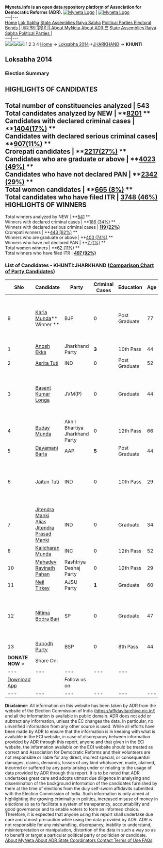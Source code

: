 **Myneta.info is an open data repository platform of Association for Democratic Reforms (ADR).**
[![Myneta Logo](https://www.myneta.info/lib/img/myneta-logo.png)](https://www.myneta.info/) | [![Myneta Logo](https://www.myneta.info/lib/img/adr-logo.png)](https://adrindia.org)  
---|---  
[Home](https://www.myneta.info/) [Lok Sabha](https://www.myneta.info/#ls "Lok Sabha") [ State Assemblies ](https://www.myneta.info/#sa "State Assemblies") [Rajya Sabha](https://www.myneta.info/#rs "Rajya Sabha") [Political Parties ](https://www.myneta.info/party "Political Parties") [ Electoral Bonds ](https://www.myneta.info/electoral_bonds "Electoral Bonds") [ || माय नेता हिंदी में || ](https://translate.google.co.in/translate?prev=hp&hl=en&js=y&u=www.myneta.info&sl=en&tl=hi&history_state0=) [ About MyNeta ](https://adrindia.org/content/about-myneta) [ About ADR ](https://adrindia.org/about-adr/who-we-are) [☰](javascript:void\(0\))
[ State Assemblies ](https://www.myneta.info/#sa "State Assemblies") [ Rajya Sabha ](https://www.myneta.info/#rs "Rajya Sabha") [ Political Parties ](https://www.myneta.info/party "Political Parties")
|   
---|---  
![](https://www.myneta.info/lib/img/banner/banner-1.png)![](https://www.myneta.info/lib/img/banner/banner-2.png)![](https://www.myneta.info/lib/img/banner/banner-3.png)![](https://www.myneta.info/lib/img/banner/banner-4.png)
1  2  3  4 
[Home](https://www.myneta.info/) → [Loksabha 2014](https://www.myneta.info/ls2014/)→[JHARKHAND](https://www.myneta.info/ls2014/index.php?action=show_constituencies&state_id=27) → **KHUNTI**
### 
## Loksabha 2014
###  Election Summary 
HIGHLIGHTS OF CANDIDATES  
---  
Total number of constituencies analyzed |  543   
Total candidates analyzed by NEW | **[8201](https://www.myneta.info/ls2014/index.php?action=summary&subAction=candidates_analyzed&sort=candidate#summary) **  
Candidates with declared criminal cases | **[1404(17%)](https://www.myneta.info/ls2014/index.php?action=summary&subAction=crime&sort=candidate#summary) **  
Candidates with declared serious criminal cases| **[907(11%)](https://www.myneta.info/ls2014/index.php?action=summary&subAction=serious_crime&sort=candidate#summary) **  
Crorepati candidates | **[2217(27%)](https://www.myneta.info/ls2014/index.php?action=summary&subAction=crorepati&sort=candidate#summary) **  
Candidates who are graduate or above | **[4023 (49%)](https://www.myneta.info/ls2014/index.php?action=summary&subAction=education&sort=candidate#summary) **  
Candidates who have not declared PAN | **[2342 (29%)](https://www.myneta.info/ls2014/index.php?action=summary&subAction=without_pan&sort=candidate#summary) **  
Total women candidates | **[665 (8%)](https://www.myneta.info/ls2014/index.php?action=summary&subAction=women_candidate&sort=candidate#summary) **  
Total candidates who have filed ITR | [**3748 (46%)**](https://www.myneta.info/ls2014/index.php?action=summary&subAction=filed_itr&sort=candidate#summary)  
HIGHLIGHTS OF WINNERS  
---  
Total winners analyzed by NEW | **[541](https://www.myneta.info/ls2014/index.php?action=summary&subAction=winner_analyzed&sort=candidate#summary) **  
Winners with declared criminal cases | **[186 (34%)](https://www.myneta.info/ls2014/index.php?action=summary&subAction=winner_crime&sort=candidate#summary) **  
Winners with declared serious criminal cases | **[119 (22%)](https://www.myneta.info/ls2014/index.php?action=summary&subAction=winner_serious_crime&sort=candidate#summary)**  
Crorepati winners | **[443 (82%)](https://www.myneta.info/ls2014/index.php?action=summary&subAction=winner_crorepati&sort=candidate#summary) **  
Winners who are graduate or above | **[403 (74%)](https://www.myneta.info/ls2014/index.php?action=summary&subAction=winner_education&sort=candidate#summary) **  
Winners who have not declared PAN | **[7 (1%)](https://www.myneta.info/ls2014/index.php?action=summary&subAction=winner_without_pan&sort=candidate#summary) **  
Total women winners | **[62 (11%)](https://www.myneta.info/ls2014/index.php?action=summary&subAction=winner_women&sort=candidate#summary) **  
Total winners who have filed ITR | [**497 (92%)**](https://www.myneta.info/ls2014/index.php?action=summary&subAction=winner_filed_itr&sort=candidate#summary)  
### List of Candidates - KHUNTI:JHARKHAND ([Comparison Chart of Party Candidates](https://www.myneta.info/ls2014/comparisonchart.php?constituency_id=119))
SNo | Candidate| Party| Criminal Cases| Education| Age| Total Assets| Liabilities  
---|---|---|---|---|---|---|---  
9  | [Karia Munda](https://www.myneta.info/ls2014/candidate.php?candidate_id=2863)** Winner ** | BJP | 0 | Post Graduate| 77 | ![](https://myneta.info/image_v2.php?myneta_folder=ls2014&candidate_id=2863&col=ta) | ![](https://myneta.info/image_v2.php?myneta_folder=ls2014&candidate_id=2863&col=lia)  
1  | [Anosh Ekka](https://www.myneta.info/ls2014/candidate.php?candidate_id=2862) | Jharkhand Party | **3** | 10th Pass| 44 | Rs 3,67,66,971 ~ 3 Crore+ | Rs 42,24,902 ~ 42 Lacs+  
2  | [Asrita Tuti](https://www.myneta.info/ls2014/candidate.php?candidate_id=4003) | IND | 0 | Post Graduate| 52 | Rs 33,98,931 ~ 33 Lacs+ | Rs 5,60,769 ~ 5 Lacs+  
3  | [Basant Kumar Longa](https://www.myneta.info/ls2014/candidate.php?candidate_id=2870) | JVM(P) | 0 | Graduate| 44 | ![](https://myneta.info/image_v2.php?myneta_folder=ls2014&candidate_id=2870&col=ta) | ![](https://myneta.info/image_v2.php?myneta_folder=ls2014&candidate_id=2870&col=lia)  
4  | [Buday Munda](https://www.myneta.info/ls2014/candidate.php?candidate_id=2865) | Akhil Bhartiya Jharkhand Party | 0 | 12th Pass| 66 | Rs 16,69,500 ~ 16 Lacs+ | Rs 50,000 ~ 50 Thou+  
5  | [Dayamani Barla](https://www.myneta.info/ls2014/candidate.php?candidate_id=2869) | AAP | **5** | Post Graduate| 44 | Rs 1,75,500 ~ 1 Lacs+ | Rs 0 ~   
6  | [Jaitun Tuti](https://www.myneta.info/ls2014/candidate.php?candidate_id=4006) | IND | 0 | 10th Pass| 29 | ![](https://myneta.info/image_v2.php?myneta_folder=ls2014&candidate_id=4006&col=ta) | ![](https://myneta.info/image_v2.php?myneta_folder=ls2014&candidate_id=4006&col=lia)  
7  | [Jitendra Manki Alias Jitendra Prasad Manki](https://www.myneta.info/ls2014/candidate.php?candidate_id=4005) | IND | 0 | Graduate| 34 | Rs 61,20,000 ~ 61 Lacs+ | Rs 65,000 ~ 65 Thou+  
8  | [Kalicharan Munda](https://www.myneta.info/ls2014/candidate.php?candidate_id=2864) | INC | 0 | 12th Pass| 52 | Rs 40,69,525 ~ 40 Lacs+ | Rs 31,895 ~ 31 Thou+  
10  | [Mahadev Ravinath Pahan](https://www.myneta.info/ls2014/candidate.php?candidate_id=2871) | Rashtriya Deshaj Party | 0 | 12th Pass| 29 | Rs 21,37,028 ~ 21 Lacs+ | Rs 0 ~   
11  | [Neil Tirkey](https://www.myneta.info/ls2014/candidate.php?candidate_id=2867) | AJSU Party | **1** | Graduate| 60 | Rs 2,37,71,799 ~ 2 Crore+ | Rs 84,00,000 ~ 84 Lacs+  
12  | [Nitima Bodra Bari](https://www.myneta.info/ls2014/candidate.php?candidate_id=2872) | SP | 0 | Graduate| 47 | ![](https://myneta.info/image_v2.php?myneta_folder=ls2014&candidate_id=2872&col=ta) | ![](https://myneta.info/image_v2.php?myneta_folder=ls2014&candidate_id=2872&col=lia)  
13  | [Subodh Purty](https://www.myneta.info/ls2014/candidate.php?candidate_id=2866) | BSP | 0 | 8th Pass| 44 | Rs 10,60,018 ~ 10 Lacs+ | Rs 1,25,000 ~ 1 Lacs+  
|  **DONATE NOW** × |  Share On:  | [](https://api.whatsapp.com/send?text=https%3A%2F%2Fmyneta.info%2Fpunjab2022%2Findex.php%3Faction%3Dshow_constituencies%26state_id%3D19) | [](https://www.facebook.com/sharer/sharer.php?u=https%3A%2F%2Fmyneta.info%2Fpunjab2022%2Findex.php%3Faction%3Dshow_constituencies%26state_id%3D19) | [](https://twitter.com/share?url=https%3A%2F%2Fmyneta.info%2Fpunjab2022%2Findex.php%3Faction%3Dshow_constituencies%26state_id%3D19)  
---|---|---|---|---  
| [ Download App ](https://play.google.com/store/apps/details?id=com.webrosoft.myneta1&pcampaignid=pcampaignidMKT-Other-global-all-co-prtnr-py-PartBadge-Mar2515-1) | [](https://play.google.com/store/apps/details?id=com.webrosoft.myneta1&pcampaignid=pcampaignidMKT-Other-global-all-co-prtnr-py-PartBadge-Mar2515-1) |  Follow us on  | [](https://www.facebook.com/adrindia.org/) | [](https://twitter.com/adrspeaks) | [](https://groups.google.com/g/national-election-watch?hl=en&pli=1) | [](https://www.instagram.com/adrspeaks/) | [](https://www.youtube.com/user/adrspeaks) | [](https://sharechat.com/profile/adrspeaks)  
---|---|---|---|---|---|---|---|---  
**Disclaimer:** All information on this website has been taken by ADR from the website of the Election Commission of India (https://affidavitarchive.nic.in/) and all the information is available in public domain. ADR does not add or subtract any information, unless the EC changes the data. In particular, no unverified information from any other source is used. While all efforts have been made by ADR to ensure that the information is in keeping with what is available in the ECI website, in case of discrepancy between information provided by ADR through this report, anyone and that given in the ECI website, the information available on the ECI website should be treated as correct and Association for Democratic Reforms and their volunteers are not responsible or liable for any direct, indirect special, or consequential damages, claims, demands, losses of any kind whatsoever, made, claimed, incurred or suffered by any party arising under or relating to the usage of data provided by ADR through this report. It is to be noted that ADR undertakes great care and adopts utmost due diligence in analysing and dissemination of the background information of the candidates furnished by them at the time of elections from the duly self-sworn affidavits submitted with the Election Commission of India. Such information is only aimed at highlighting the growing criminality in politics, increased misuse of money in elections so as to facilitate a system of transparency, accountability and good governance and to enable voters to form an informed choice. Therefore, it is expected that anyone using this report shall undertake due care and utmost precaution while using the data provided by ADR. ADR is not responsible for any mishandling, discrepancy, inability to understand, misinterpretation or manipulation, distortion of the data in such a way so as to benefit or target a particular political party or politician or candidate. 
[ About MyNeta ](https://adrindia.org/content/about-myneta) [ About ADR ](https://adrindia.org/about-adr/who-we-are) [ State Coordinators ](https://adrindia.org/about-adr/state-coordinators) [ Contact ](https://adrindia.org/contact-us) [ Terms of Use ](https://adrindia.org/content/adr-terms-use) [ FAQs ](https://adrindia.org/content/faqs)
